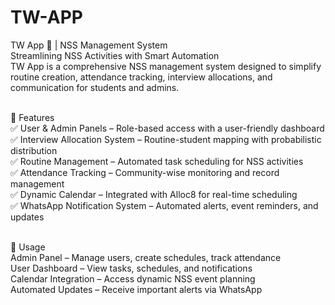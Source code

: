 # TW-APP
TW App 📲 | NSS Management System<br>
Streamlining NSS Activities with Smart Automation<br>
TW App is a comprehensive NSS management system designed to simplify routine creation, attendance tracking, interview allocations, and communication for students and admins.<br><br>

🚀 Features<br>
✅ User & Admin Panels – Role-based access with a user-friendly dashboard<br>
✅ Interview Allocation System – Routine-student mapping with probabilistic distribution<br>
✅ Routine Management – Automated task scheduling for NSS activities<br>
✅ Attendance Tracking – Community-wise monitoring and record management<br>
✅ Dynamic Calendar – Integrated with Alloc8 for real-time scheduling<br>
✅ WhatsApp Notification System – Automated alerts, event reminders, and updates<br><br>

📌 Usage<br>
Admin Panel – Manage users, create schedules, track attendance<br>
User Dashboard – View tasks, schedules, and notifications<br>
Calendar Integration – Access dynamic NSS event planning<br>
Automated Updates – Receive important alerts via WhatsApp<br>
